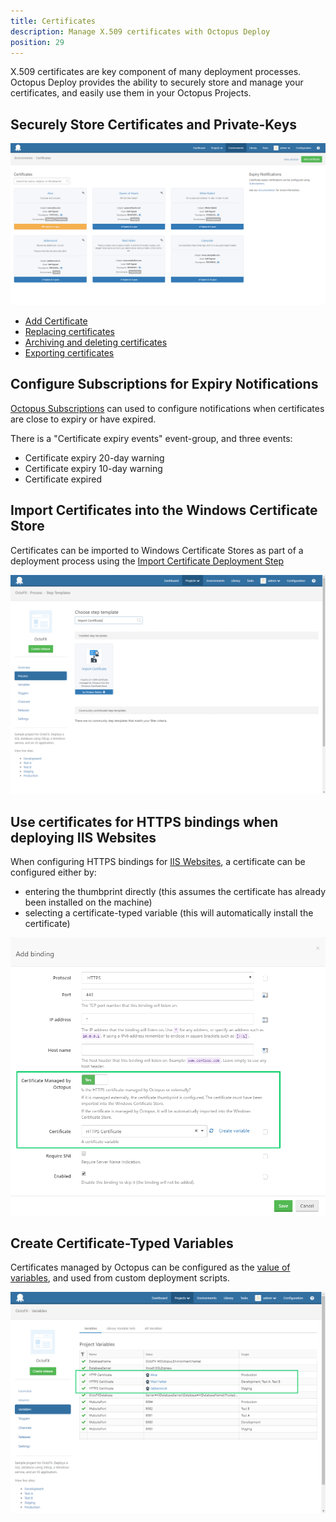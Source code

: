 ```yaml
---
title: Certificates
description: Manage X.509 certificates with Octopus Deploy
position: 29 
---
```


X.509 certificates are key component of many deployment processes. Octopus Deploy provides the ability to securely store and manage your certificates, and easily use them in your Octopus Projects.  

## Securely Store Certificates and Private-Keys 

![](/docs/images/certificates/certificate-list.png "width=500")

- [Add Certificate](/docs/deploying-applications/certificates/add-certificate.md)
- [Replacing certificates](/docs/deploying-applications/certificates/replace-certificate.md)
- [Archiving and deleting certificates](/docs/deploying-applications/certificates/archiving-and-deleting-certificates.md)
- [Exporting certificates](/docs/deploying-applications/certificates/export-certificate.md)

## Configure Subscriptions for Expiry Notifications 

[Octopus Subscriptions](/docs/administration/subscriptions.md) can used to configure notifications when certificates are close to expiry or have expired. 

There is a "Certificate expiry events" event-group, and three events:  

- Certificate expiry 20-day warning  
- Certificate expiry 10-day warning  
- Certificate expired

## Import Certificates into the Windows Certificate Store  

Certificates can be imported to Windows Certificate Stores as part of a deployment process using the [Import Certificate Deployment Step](/docs/deploying-applications/certificates/import-certificate-step.md)

![](/docs/images/certificates/import-certificate-step-select.png "width=500")

## Use certificates for HTTPS bindings when deploying IIS Websites   

When configuring HTTPS bindings for [IIS Websites](/docs/deploying-applications/iis-websites-and-application-pools.md), a certificate can be configured either by:
- entering the thumbprint directly (this assumes the certificate has already been installed on the machine) 
- selecting a certificate-typed variable (this will automatically install the certificate)

![](/docs/images/certificates/https-binding-certificate.png "width=500")

## Create Certificate-Typed Variables 

Certificates managed by Octopus can be configured as the [value of variables](/docs/deploying-applications/variables/certificate-variables.md), and used from custom deployment scripts.

![](/docs/images/certificates/certificate-variables-scoped.png "width=500")

